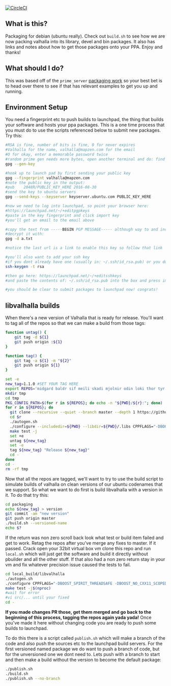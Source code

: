 [![CircleCI](https://circleci.com/gh/valhalla/packaging.svg?style=svg)](https://circleci.com/gh/valhalla/packaging)

What is this?
-------------

Packaging for debian (ubuntu really). Check out `build.sh` to see how we are now packing valhalla into its library, devel and bin packages. It also has links and notes about how to get those packages onto your PPA. Enjoy and thanks!

What should I do?
-----------------

This was based off of the `prime_server` [packaging work](https://github.com/kevinkreiser/ppa-libprime-server) so your best bet is to head over there to see if that has relevant examples to get you up and running.

Environment Setup
-----------------

You need a fingerprint etc to push builds to launchpad, the thing that builds your software and hosts your ppa packages. This is a one time process that you must do to use the scripts referenced below to submit new packages. Try this:

```bash
#RSA is fine, number of bits is fine, 0 for never expires
#Valhalla for the name, valhalla@mapzen.com for the email
#O for okay, enter a memorable password twice
#random prime gen needs more bytes, open another terminal and do: find /
gpg --gen-key

#hook up to launch pad by first sending your public key
gpg --fingerprint valhalla@mapzen.com
#note the public key in the output:
#pub    2048R/PUBLIC_KEY_HERE 2016-08-30
#send the key to ubuntu servers
gpg --send-keys --keyserver keyserver.ubuntu.com PUBLIC_KEY_HERE

#now we need to log into launchpad, so point your browser here:
#https://launchpad.net/~/+editpgpkeys
#paste in the key fingerprint and click import key
#you'll get an email to the email above

#copy the text from -----BEGIN PGP MESSAGE----- although way to and including -----END PGP MESSAGE----- into a text file lets say a.txt
#decrypt it with:
gpg -d a.txt

#notice the last url is a link to enable this key so follow that link

#you'll also want to add your ssh key
#if you dont already have one (usually in: ~/.ssh/id_rsa.pub) or you dont remember its password create an ssh key with
ssh-keygen -t rsa

#then go here: https://launchpad.net/~/+editsshkeys
#and paste the contents of: ~/.ssh/id_rsa.pub into the box and press import key

#you should be clear to submit packages to launchpad now! congrats!
```

libvalhalla builds
------------------

When there's a new version of Valhalla that is ready for release. You'll want to tag all of the repos so that we can make a build from those tags:

```bash
function untag() {
	git tag -d ${1}
	git push origin :${1}
}

function tag() {
	git tag -a ${1} -m "${2}"
	git push origin ${1}
}

set -e
new_tag=1.1.0 #SET YOUR TAG HERE
export REPOS='midgard baldr sif meili skadi mjolnir odin loki thor tyr tools'
mkdir tmp
cd tmp
PKG_CONFIG_PATH=$(for r in ${REPOS}; do echo -n "${PWD}/${r}:"; done)
for r in ${REPOS}; do
  git clone --recursive --quiet --branch master --depth 1 https://github.com/valhalla/${r}.git
  cd $r
  ./autogen.sh
  ./configure --includedir=${PWD} --libdir=${PWD}/.libs CPPFLAGS="-DBOOST_SPIRIT_THREADSAFE -DBOOST_NO_CXX11_SCOPED_ENUMS"
  make test -j
  set +e
  untag ${new_tag}
  set -e
  tag ${new_tag} "Release ${new_tag}"
  cd -
done
cd -
rm -rf tmp
```

Now that all the repos are tagged, we'll want to try to use the build script to simulate builds of valhalla on clean versions of our ubuntu codenames that we support. So what we want to do first is build libvalhalla with a version in it. To do that try this:

```bash
cd packaging
echo ${new_tag} > version
git commit -am "new version"
git push origin master
./build.sh --versioned-name
echo $?
```

If the return was non zero scroll back look what test or build item failed and get to work. Retag the repos after you've merge any fixes to master. If it passed. Crack open your 32bit virtual box vm clone this repo and run `local.sh` which will just get the software and build it directly without pbuilder and all the other stuff. If that also had a non zero return stay in your vm and fix whatever precision issue caused the tests to fail.

```bash
cd local_build/libvalhalla
./autogen.sh
./configure CPPFLAGS="-DBOOST_SPIRIT_THREADSAFE -DBOOST_NO_CXX11_SCOPED_ENUMS"
make test -j$(nproc)
#wait for error
#vi src/... until your fixed
cd -
```

**If you made changes PR those, get them merged and go back to the beginning of this process, tagging the repos again yada yada!** Once you've made it here without changing code you are ready to push some builds to launchpad.

To do this there is a script called `publish.sh` which will make a branch of the code and also push the sources etc to the launchpad build servers. For the first versioned named package we do want to push a branch of code, but for the unversioned one we dont need to. Lets push with a branch to start and then make a build without the version to become the default package:

```bash
./publish.sh
./build.sh
./publish.sh --no-branch
```
